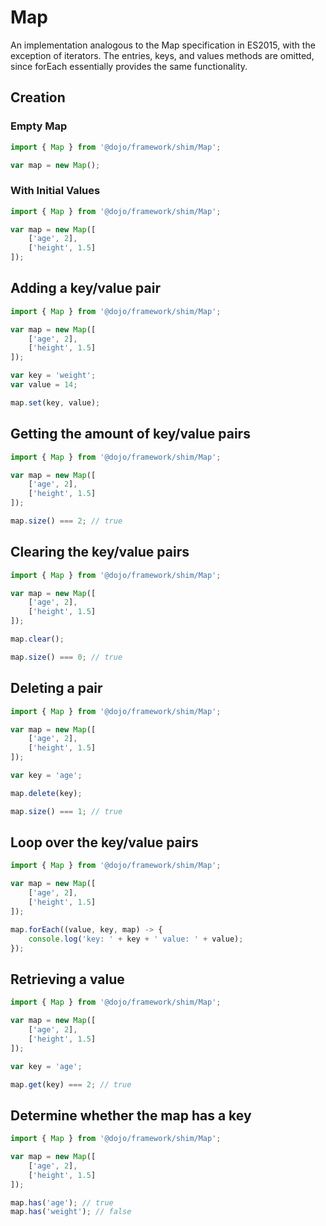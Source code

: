 # Map

An implementation analogous to the Map specification in ES2015, with the exception of iterators.  The entries, keys, and values methods are omitted, since forEach essentially provides the same functionality.

## Creation

### Empty Map

```ts
import { Map } from '@dojo/framework/shim/Map';

var map = new Map();

```

### With Initial Values

```ts
import { Map } from '@dojo/framework/shim/Map';

var map = new Map([
	['age', 2],
	['height', 1.5]
]);

```

## Adding a key/value pair

```ts
import { Map } from '@dojo/framework/shim/Map';

var map = new Map([
	['age', 2],
	['height', 1.5]
]);

var key = 'weight';
var value = 14;

map.set(key, value);

```

## Getting the amount of key/value pairs

```ts
import { Map } from '@dojo/framework/shim/Map';

var map = new Map([
	['age', 2],
	['height', 1.5]
]);

map.size() === 2; // true

```

## Clearing the key/value pairs

```ts
import { Map } from '@dojo/framework/shim/Map';

var map = new Map([
	['age', 2],
	['height', 1.5]
]);

map.clear();

map.size() === 0; // true

```

## Deleting a pair

```ts
import { Map } from '@dojo/framework/shim/Map';

var map = new Map([
	['age', 2],
	['height', 1.5]
]);

var key = 'age';

map.delete(key);

map.size() === 1; // true

```

## Loop over the key/value pairs

```ts
import { Map } from '@dojo/framework/shim/Map';

var map = new Map([
	['age', 2],
	['height', 1.5]
]);

map.forEach((value, key, map) -> {
	console.log('key: ' + key + ' value: ' + value);
});
```

## Retrieving a value

```ts
import { Map } from '@dojo/framework/shim/Map';

var map = new Map([
	['age', 2],
	['height', 1.5]
]);

var key = 'age';

map.get(key) === 2; // true

```

## Determine whether the map has a key

```ts
import { Map } from '@dojo/framework/shim/Map';

var map = new Map([
	['age', 2],
	['height', 1.5]
]);

map.has('age'); // true
map.has('weight'); // false

```
